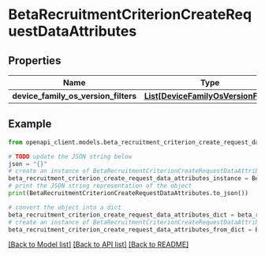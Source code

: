 # BetaRecruitmentCriterionCreateRequestDataAttributes


## Properties

Name | Type | Description | Notes
------------ | ------------- | ------------- | -------------
**device_family_os_version_filters** | [**List[DeviceFamilyOsVersionFilter]**](DeviceFamilyOsVersionFilter.md) |  | 

## Example

```python
from openapi_client.models.beta_recruitment_criterion_create_request_data_attributes import BetaRecruitmentCriterionCreateRequestDataAttributes

# TODO update the JSON string below
json = "{}"
# create an instance of BetaRecruitmentCriterionCreateRequestDataAttributes from a JSON string
beta_recruitment_criterion_create_request_data_attributes_instance = BetaRecruitmentCriterionCreateRequestDataAttributes.from_json(json)
# print the JSON string representation of the object
print(BetaRecruitmentCriterionCreateRequestDataAttributes.to_json())

# convert the object into a dict
beta_recruitment_criterion_create_request_data_attributes_dict = beta_recruitment_criterion_create_request_data_attributes_instance.to_dict()
# create an instance of BetaRecruitmentCriterionCreateRequestDataAttributes from a dict
beta_recruitment_criterion_create_request_data_attributes_from_dict = BetaRecruitmentCriterionCreateRequestDataAttributes.from_dict(beta_recruitment_criterion_create_request_data_attributes_dict)
```
[[Back to Model list]](../README.md#documentation-for-models) [[Back to API list]](../README.md#documentation-for-api-endpoints) [[Back to README]](../README.md)


